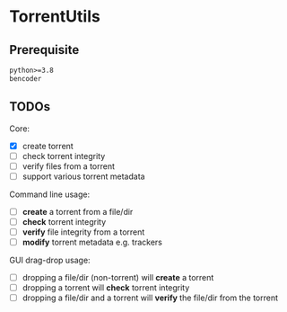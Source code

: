 # TorrentUtils

## Prerequisite

```txt
python>=3.8
bencoder
```

## TODOs

Core:

- [x] create torrent
- [ ] check torrent integrity
- [ ] verify files from a torrent
- [ ] support various torrent metadata

Command line usage:

- [ ] **create** a torrent from a file/dir
- [ ] **check** torrent integrity
- [ ] **verify** file integrity from a torrent
- [ ] **modify** torrent metadata e.g. trackers

GUI drag-drop usage:

- [ ] dropping a file/dir (non-torrent) will **create** a torrent
- [ ] dropping a torrent will **check** torrent integrity
- [ ] dropping a file/dir and a torrent will **verify** the file/dir from the torrent
